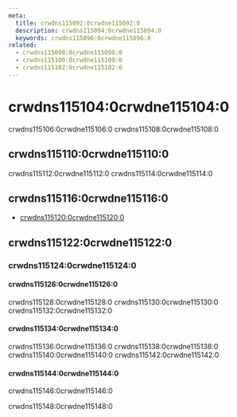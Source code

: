 ```yaml
---
meta:
  title: crwdns115092:0crwdne115092:0
  description: crwdns115094:0crwdne115094:0
  keywords: crwdns115096:0crwdne115096:0
related:
  - crwdns115098:0crwdne115098:0
  - crwdns115100:0crwdne115100:0
  - crwdns115102:0crwdne115102:0
---
```


# crwdns115104:0crwdne115104:0

crwdns115106:0crwdne115106:0 crwdns115108:0crwdne115108:0

<entry-ad />

## crwdns115110:0crwdne115110:0

crwdns115112:0crwdne115112:0 crwdns115114:0crwdne115114:0

<usage name="v-sheet" />

## crwdns115116:0crwdne115116:0

- [crwdns115120:0crwdne115120:0](crwdns115118:0crwdne115118:0)

## crwdns115122:0crwdne115122:0

### crwdns115124:0crwdne115124:0

#### crwdns115126:0crwdne115126:0

crwdns115128:0crwdne115128:0 crwdns115130:0crwdne115130:0 crwdns115132:0crwdne115132:0

<example file="v-sheet/prop-elevation" />

#### crwdns115134:0crwdne115134:0

crwdns115136:0crwdne115136:0 crwdns115138:0crwdne115138:0 crwdns115140:0crwdne115140:0 crwdns115142:0crwdne115142:0

<example file="v-sheet/prop-rounded" />

#### crwdns115144:0crwdne115144:0

crwdns115146:0crwdne115146:0

crwdns115148:0crwdne115148:0

<example file="v-sheet/prop-color" />

<backmatter />
